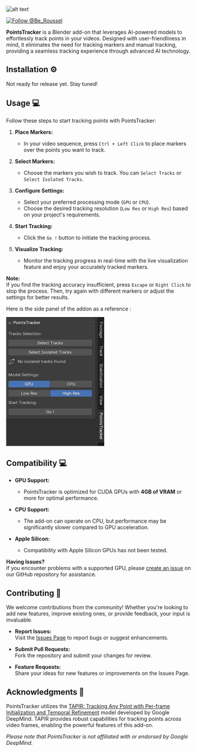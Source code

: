![alt text](assets/demo.gif)

<!-- [![Latest Release](https://flat.badgen.net/github/release/btroussel/points-tracker)](https://github.com/btroussel/points-tracker/releases/latest) -->
<!-- [![Total Downloads](https://img.shields.io/github/downloads/btroussel/points-tracker/total?style=flat-square)](https://github.com/btroussel/points-tracker/releases/latest) -->
<!-- [![Buy on Blender Market](https://flat.badgen.net/badge/buy/blender%20market/orange)](https://www.blendermarket.com/products/points-tracker) -->
[![Follow @Be_Roussel](https://badgen.net/badge/Follow/@Be_Roussel/1DA1F2?icon=twitter&labelColor=000000&textColor=ffffff)](https://x.com/Be_Roussel)

**PointsTracker** is a Blender add-on that leverages AI-powered models to effortlessly track points in your videos. Designed with user-friendliness in mind, it eliminates the need for tracking markers and manual tracking, providing a seamless tracking experience through advanced AI technology.



## Installation ⚙️

Not ready for release yet. Stay tuned!
<!-- 1. **Download the Add-on:**
   - Get the [latest release](https://github.com/btroussel/points-tracker/releases/latest).

2. **Install in Blender:**
   - Open Blender.
   - Go to `Edit` > `Preferences` > `Add-ons`.
   - Click on `Install...`, navigate to the downloaded ZIP file, and select it.
   - Enable the add-on by checking the box next to **PointsTracker**.

3. **Activate:**
   - Once installed, PointsTracker is ready to use. Refer to the [Usage](#usage) section to get started. -->

## Usage 💻

Follow these steps to start tracking points with PointsTracker:


1. **Place Markers:**
   - In your video sequence, press `Ctrl + Left Click` to place markers over the points you want to track.

2. **Select Markers:**
   - Choose the markers you wish to track. You can `Select Tracks` or `Select Isolated Tracks`.

3. **Configure Settings:**
   - Select your preferred processing mode (`GPU` or `CPU`).
   - Choose the desired tracking resolution (`Low Res` or `High Res`) based on your project's requirements.

4. **Start Tracking:**
   - Click the `Go !` button to initiate the tracking process.

5. **Visualize Tracking:**
   - Monitor the tracking progress in real-time with the live visualization feature and enjoy your accurately tracked markers.

**Note:**  
If you find the tracking accuracy insufficient, press `Escape` or `Right Click` to stop the process. Then, try again with different markers or adjust the settings for better results.

Here is the side panel of the addon as a reference : 

![Side Panel of the addon.](image.png)


## Compatibility 💻

- **GPU Support:**
  - PointsTracker is optimized for CUDA GPUs with **4GB of VRAM** or more for optimal performance.

- **CPU Support:**
  - The add-on can operate on CPU, but performance may be significantly slower compared to GPU acceleration.

- **Apple Silicon:**
  - Compatibility with Apple Silicon GPUs has not been tested. 

**Having Issues?**  
If you encounter problems with a supported GPU, please [create an issue](https://github.com/btroussel/points-tracker/issues) on our GitHub repository for assistance.

## Contributing 🤝

We welcome contributions from the community! Whether you're looking to add new features, improve existing ones, or provide feedback, your input is invaluable.

- **Report Issues:**  
  Visit the [Issues Page](https://github.com/btroussel/points-tracker/issues) to report bugs or suggest enhancements.

- **Submit Pull Requests:**  
  Fork the repository and submit your changes for review.

- **Feature Requests:**  
  Share your ideas for new features or improvements on the Issues Page.

## Acknowledgments 🙏

PointsTracker utilizes the [TAPIR: Tracking Any Point with Per-frame Initialization and Temporal Refinement](https://deepmind-tapir.github.io/) model developed by Google DeepMind. TAPIR provides robust capabilities for tracking points across video frames, enabling the powerful features of this add-on.

*Please note that PointsTracker is not affiliated with or endorsed by Google DeepMind.*

